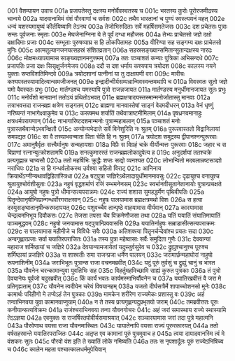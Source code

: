 001	वैशम्पायन उवाच
001a	प्रजापतेस्तु दक्षस्य मनोर्वैवस्वतस्य च
001c	भरतस्य कुरोः पूरोरजमीढस्य चान्वये
002a	यादवानामिमं वंशं पौरवाणां च सर्वशः
002c	तथैव भारतानां च पुण्यं स्वस्त्ययनं महत्
002e	धन्यं यशस्यमायुष्यं कीर्तयिष्यामि तेऽनघ
003a	तेजोभिरुदिताः सर्वे महर्षिसमतेजसः
003c	दश प्रचेतसः पुत्राः सन्तः पूर्वजनाः स्मृताः
003e	मेघजेनाग्निना ये ते पूर्वं दग्धा महौजसः
004a	तेभ्यः प्राचेतसो जज्ञे दक्षो दक्षादिमाः प्रजाः
004c	सम्भूताः पुरुषव्याघ्र स हि लोकपितामहः
005a	वीरिण्या सह सङ्गम्य दक्षः प्राचेतसो मुनिः
005c	आत्मतुल्यानजनयत्सहस्रं संशितव्रतान्
006a	सहस्रसङ्ख्यान्समितान्सुतान्दक्षस्य नारदः
006c	मोक्षमध्यापयामास साङ्ख्यज्ञानमनुत्तमम्
007a	ततः पञ्चाशतं कन्याः पुत्रिका अभिसन्दधे
007c	प्रजापतिः प्रजा दक्षः सिसृक्षुर्जनमेजय
008a	ददौ स दश धर्माय कश्यपाय त्रयोदश
008c	कालस्य नयने युक्ताः सप्तविंशतिमिन्दवे
009a	त्रयोदशानां पत्नीनां या तु दाक्षायणी वरा
009c	मारीचः कश्यपस्तस्यामादित्यान्समजीजनत्
009e	इन्द्रादीन्वीर्यसम्पन्नान्विवस्वन्तमथापि च
010a	विवस्वतः सुतो जज्ञे यमो वैवस्वतः प्रभुः
010c	मार्तण्डश्च यमस्यापि पुत्रो राजन्नजायत
011a	मार्तण्डस्य मनुर्धीमानजायत सुतः प्रभुः
011c	मनोर्वंशो मानवानां ततोऽयं प्रथितोऽभवत्
011e	ब्रह्मक्षत्रादयस्तस्मान्मनोर्जातास्तु मानवाः
012a	तत्राभवत्तदा राजन्ब्रह्म क्षत्रेण सङ्गतम्
012c	ब्राह्मणा मानवास्तेषां साङ्गं वेदमदीधरन्
013a	वेनं धृष्णुं नरिष्यन्तं नाभागेक्ष्वाकुमेव च
013c	करूषमथ शर्यातिं तथैवात्राष्टमीमिलाम्
014a	पृषध्रनवमानाहुः क्षत्रधर्मपरायणान्
014c	नाभागारिष्टदशमान्मनोः पुत्रान्महाबलान्
015a	पञ्चाशतं मनोः पुत्रास्तथैवान्येऽभवन्क्षितौ
015c	अन्योन्यभेदात्ते सर्वे विनेशुरिति नः श्रुतम्
016a	पुरूरवास्ततो विद्वानिलायां समपद्यत
016c	सा वै तस्याभवन्माता पिता चेति हि नः श्रुतम्
017a	त्रयोदश समुद्रस्य द्वीपानश्नन्पुरूरवाः
017c	अमानुषैर्वृतः सत्त्वैर्मानुषः सन्महायशाः
018a	विप्रैः स विग्रहं चक्रे वीर्योन्मत्तः पुरूरवाः
018c	जहार च स विप्राणां रत्नान्युत्क्रोशतामपि
019a	सनत्कुमारस्तं राजन्ब्रह्मलोकादुपेत्य ह
019c	अनुदर्शयां ततश्चक्रे प्रत्यगृह्णान्न चाप्यसौ
020a	ततो महर्षिभिः क्रुद्धैः शप्तः सद्यो व्यनश्यत
020c	लोभान्वितो मदबलान्नष्टसञ्ज्ञो नराधिपः
021a	स हि गन्धर्वलोकस्थ उर्वश्या सहितो विराट्
021c	आनिनाय क्रियार्थेऽग्नीन्यथावद्विहितांस्त्रिधा
022a	षट्पुत्रा जज्ञिरेऽथैलादायुर्धीमानमावसुः
022c	दृढायुश्च वनायुश्च श्रुतायुश्चोर्वशीसुताः
023a	नहुषं वृद्धशर्माणं रजिं रम्भमनेनसम्
023c	स्वर्भानवीसुतानेतानायोः पुत्रान्प्रचक्षते
024a	आयुषो नहुषः पुत्रो धीमान्सत्यपराक्रमः
024c	राज्यं शशास सुमहद्धर्मेण पृथिवीपतिः
025a	पितॄन्देवानृषीन्विप्रान्गन्धर्वोरगराक्षसान्
025c	नहुषः पालयामास ब्रह्मक्षत्रमथो विशः
026a	स हत्वा दस्युसङ्घातानृषीन्करमदापयत्
026c	पशुवच्चैव तान्पृष्ठे वाहयामास वीर्यवान्
027a	कारयामास चेन्द्रत्वमभिभूय दिवौकसः
027c	तेजसा तपसा चैव विक्रमेणौजसा तथा
028a	यतिं ययातिं संयातिमायातिं पाञ्चमुद्धवम्
028c	नहुषो जनयामास षट्पुत्रान्प्रियवाससि
029a	ययातिर्नाहुषः सम्राडासीत्सत्यपराक्रमः
029c	स पालयामास महीमीजे च विविधैः सवैः
030a	अतिशक्त्या पितॄनर्चन्देवांश्च प्रयतः सदा
030c	अन्वगृह्णात्प्रजाः सर्वा ययातिरपराजितः
031a	तस्य पुत्रा महेष्वासाः सर्वैः समुदिता गुणैः
031c	देवयान्यां महाराज शर्मिष्ठायां च जज्ञिरे
032a	देवयान्यामजायेतां यदुस्तुर्वसुरेव च
032c	द्रुह्युश्चानुश्च पूरुश्च शर्मिष्ठायां प्रजज्ञिरे
033a	स शाश्वतीः समा राजन्प्रजा धर्मेण पालयन्
033c	जरामार्छन्महाघोरां नाहुषो रूपनाशिनीम्
034a	जराभिभूतः पुत्रान्स राजा वचनमब्रवीत्
034c	यदुं पूरुं तुर्वसुं च द्रुह्युं चानुं च भारत
035a	यौवनेन चरन्कामान्युवा युवतिभिः सह
035c	विहर्तुमहमिच्छामि साह्यं कुरुत पुत्रकाः
036a	तं पुत्रो देवयानेयः पूर्वजो यदुरब्रवीत्
036c	किं कार्यं भवतः कार्यमस्माभिर्यौवनेन च
037a	ययातिरब्रवीत्तं वै जरा मे प्रतिगृह्यताम्
037c	यौवनेन त्वदीयेन चरेयं विषयानहम्
038a	यजतो दीर्घसत्रैर्मे शापाच्चोशनसो मुनेः
038c	कामार्थः परिहीणो मे तप्येऽहं तेन पुत्रकाः
039a	मामकेन शरीरेण राज्यमेकः प्रशास्तु वः
039c	अहं तन्वाभिनवया युवा कामानवाप्नुयाम्
040a	न ते तस्य प्रत्यगृह्णन्यदुप्रभृतयो जराम्
040c	तमब्रवीत्ततः पूरुः कनीयान्सत्यविक्रमः
041a	राजंश्चराभिनवया तन्वा यौवनगोचरः
041c	अहं जरां समास्थाय राज्ये स्थास्यामि तेऽऽज्ञया
042a	एवमुक्तः स राजर्षिस्तपोवीर्यसमाश्रयात्
042c	सञ्चारयामास जरां तदा पुत्रे महात्मनि
043a	पौरवेणाथ वयसा राजा यौवनमास्थितः
043c	यायातेनापि वयसा राज्यं पूरुरकारयत्
044a	ततो वर्षसहस्रान्ते ययातिरपराजितः
044c	अतृप्त एव कामानां पूरुं पुत्रमुवाच ह
045a	त्वया दायादवानस्मि त्वं मे वंशकरः सुतः
045c	पौरवो वंश इति ते ख्यातिं लोके गमिष्यति
046a	ततः स नृपशार्दूलः पूरुं राज्येऽभिषिच्य च
046c	कालेन महता पश्चात्कालधर्ममुपेयिवान्
